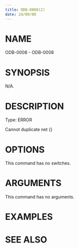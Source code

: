 ```yaml
---
title: ODB-0008(2)
date: 24/09/08
---
```


# NAME

ODB-0008 - ODB-0008

# SYNOPSIS

N/A.

# DESCRIPTION

Type: ERROR

Cannot duplicate net {}

# OPTIONS

This command has no switches.

# ARGUMENTS

This command has no arguments.

# EXAMPLES

# SEE ALSO

